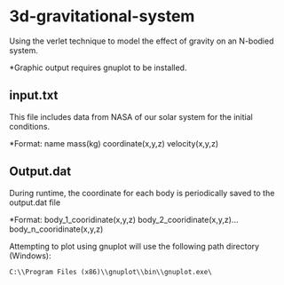 # 3d-gravitational-system

Using the verlet technique to model the effect of gravity on an N-bodied system.

*Graphic output requires gnuplot to be installed.


## input.txt

This file includes data from NASA of our solar system for the initial conditions.

*Format:    name   mass(kg)   coordinate(x,y,z)   velocity(x,y,z)


## Output.dat

During runtime, the coordinate for each body is periodically saved to the output.dat file

*Format:    body_1_cooridinate(x,y,z)	body_2_cooridinate(x,y,z)...	body_n_cooridinate(x,y,z)


Attempting to plot using gnuplot will use the following path directory (Windows):

    C:\\Program Files (x86)\\gnuplot\\bin\\gnuplot.exe\
